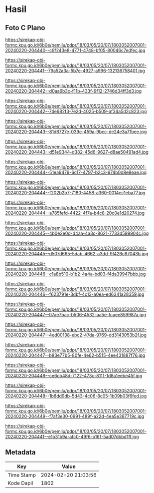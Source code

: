 # Hasil

## Foto C Plano

https://sirekap-obj-formc.kpu.go.id/6b0e/pemilu/pdpr/18/03/05/20/07/1803052007001-20240220-204440--c9f243e8-4771-4748-bf05-80046c7edfec.jpg

https://sirekap-obj-formc.kpu.go.id/6b0e/pemilu/pdpr/18/03/05/20/07/1803052007001-20240220-204441--79a52a3a-5b7e-4927-a996-132136758401.jpg

https://sirekap-obj-formc.kpu.go.id/6b0e/pemilu/pdpr/18/03/05/20/07/1803052007001-20240220-204442--d0aa6b3c-f11b-433f-9f12-2746d34ff3d3.jpg

https://sirekap-obj-formc.kpu.go.id/6b0e/pemilu/pdpr/18/03/05/20/07/1803052007001-20240220-204442--74e682f3-7e2d-4025-b509-af34a5d2c823.jpg

https://sirekap-obj-formc.kpu.go.id/6b0e/pemilu/pdpr/18/03/05/20/07/1803052007001-20240220-204443--81d6727e-039e-459a-9bcc-de24e3a71bee.jpg

https://sirekap-obj-formc.kpu.go.id/6b0e/pemilu/pdpr/18/03/05/20/07/1803052007001-20240220-204443--d51e9344-d382-45d6-9627-d8ae50491ad4.jpg

https://sirekap-obj-formc.kpu.go.id/6b0e/pemilu/pdpr/18/03/05/20/07/1803052007001-20240220-204444--51ea9479-6c17-4797-b2c3-974b0d8e8eae.jpg

https://sirekap-obj-formc.kpu.go.id/6b0e/pemilu/pdpr/18/03/05/20/07/1803052007001-20240220-204444--f202b2b7-7180-4458-a360-0014ec1eba77.jpg

https://sirekap-obj-formc.kpu.go.id/6b0e/pemilu/pdpr/18/03/05/20/07/1803052007001-20240220-204444--a785fefd-4422-4f7a-b4c8-20c0e1d20274.jpg

https://sirekap-obj-formc.kpu.go.id/6b0e/pemilu/pdpr/18/03/05/20/07/1803052007001-20240220-204445--4b0e2e0d-d4aa-4a3c-8621-7733d599904c.jpg

https://sirekap-obj-formc.kpu.go.id/6b0e/pemilu/pdpr/18/03/05/20/07/1803052007001-20240220-204445--d507d665-5dab-4662-a3dd-9f426c87043b.jpg

https://sirekap-obj-formc.kpu.go.id/6b0e/pemilu/pdpr/18/03/05/20/07/1803052007001-20240220-204446--c1a8b510-b1b2-4a4a-bd03-f4da39947bbb.jpg

https://sirekap-obj-formc.kpu.go.id/6b0e/pemilu/pdpr/18/03/05/20/07/1803052007001-20240220-204446--f623791e-3dbf-4c13-a0ea-ed6341a28359.jpg

https://sirekap-obj-formc.kpu.go.id/6b0e/pemilu/pdpr/18/03/05/20/07/1803052007001-20240220-204447--07ae7bac-b506-4532-aa5e-fcaee859987a.jpg

https://sirekap-obj-formc.kpu.go.id/6b0e/pemilu/pdpr/18/03/05/20/07/1803052007001-20240220-204447--4ed00138-ebc2-47da-9769-dd3143053b2f.jpg

https://sirekap-obj-formc.kpu.go.id/6b0e/pemilu/pdpr/18/03/05/20/07/1803052007001-20240220-204447--b83e77b5-80fe-4e62-b515-4ee431887f76.jpg

https://sirekap-obj-formc.kpu.go.id/6b0e/pemilu/pdpr/18/03/05/20/07/1803052007001-20240220-204448--ce6cb48d-7122-473c-8111-1d8a1eebe45f.jpg

https://sirekap-obj-formc.kpu.go.id/6b0e/pemilu/pdpr/18/03/05/20/07/1803052007001-20240220-204448--1b8dd9db-5d43-4c06-8c05-1b09b03f6fed.jpg

https://sirekap-obj-formc.kpu.go.id/6b0e/pemilu/pdpr/18/03/05/20/07/1803052007001-20240220-204449--f7af3e30-0991-489f-a22d-4ea5e387719c.jpg

https://sirekap-obj-formc.kpu.go.id/6b0e/pemilu/pdpr/18/03/05/20/07/1803052007001-20240220-204441--e1b31b9a-afc0-49f6-b161-5ad07dbbd1ff.jpg


## Metadata

| Key        | Value               |
| ---------- | ------------------- |
| Time Stamp | 2024-02-20 21:03:56 |
| Kode Dapil | 1802                |



